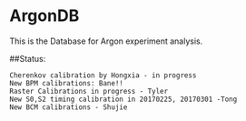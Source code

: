 # ArgonDB


This is the Database for Argon experiment analysis. 

##Status:

    Cherenkov calibration by Hongxia - in progress
    New BPM calibrations: Bane!!
    Raster Calibrations in progress - Tyler
    New S0,S2 timing calibration in 20170225, 20170301 -Tong
    New BCM calibrations - Shujie